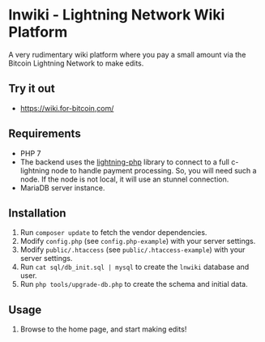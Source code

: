 # lnwiki - Lightning Network Wiki Platform

A very rudimentary wiki platform where you pay a small amount via the Bitcoin Lightning Network to make edits.

Try it out
----------

* https://wiki.for-bitcoin,com/

Requirements
------------

* PHP 7
* The backend uses the [lightning-php](https://github.com/thorie7912/lightning-php) library to connect to a full c-lightning node to handle payment processing. So, you will need such a node. If the node is not local, it will use an stunnel connection.
* MariaDB server instance.

Installation
------------

1. Run `composer update` to fetch the vendor dependencies.
1. Modify `config.php` (see `config.php-example`) with your server settings.
1. Modify `public/.htaccess` (see `public/.htaccess-example`) with your server settings.
1. Run `cat sql/db_init.sql | mysql` to create the `lnwiki` database and user.
1. Run `php tools/upgrade-db.php` to create the schema and initial data.

Usage
-----

1. Browse to the home page, and start making edits!
